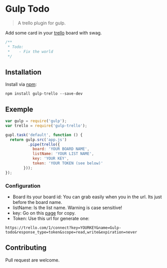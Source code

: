 # Gulp Todo

> A trello plugin for gulp.

Add some card in your [trello](trello.com) board with swag.

```javascript
/**
 * Todo:
 *    - Fix the world
 */
```

## Installation

Install via [npm](https://npmjs.org/package/gulp-trello):
```
npm install gulp-trello --save-dev
```

## Exemple
```js
var gulp = require('gulp');
var trello = require('gulp-trello');

gupl.task('default', function () {
  return gulp.src('app.js')
          .pipe(trello({
            board: 'YOUR BOARD NAME',
            listName: 'YOUR LIST NAME',
            key: 'YOUR KEY',
            token: 'YOUR TOKEN (see below)'
        }));
});
```

### Configuration

- Board its your board id: You can grab easily when you in the url. Its just before the board name.
- listName: Is the list name. Warning is case sensitive!
- key: Go on this [page](https://trello.com/app-key) for copy.
- Token: Use this url for generate one:
```
https://trello.com/1/connect?key=YOURKEY&name=Gulp-todo&response_type=token&scope=read,write&expiration=never
```

## Contributing

Pull request are welcome.